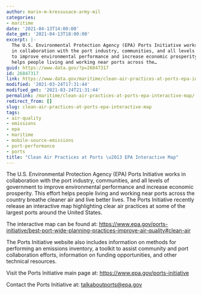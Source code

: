 ```yaml
---
author: marin-m-kressusace-army-mil
categories:
- maritime
date: '2021-04-13T14:00:00'
date_gmt: '2021-04-13T18:00:00'
excerpt: |-
  The U.S. Environmental Protection Agency (EPA) Ports Initiative works
  in collaboration with the port industry, communities, and all levels of government
  to improve environmental performance and increase economic prosperity. This effort
  helps people living and working near ports across the…
guid: https://www.data.gov/?p=26847317
id: 26847317
link: https://www.data.gov/maritime/clean-air-practices-at-ports-epa-interactive-map/
modified: '2021-03-24T17:31:44'
modified_gmt: '2021-03-24T21:31:44'
permalink: /maritime/clean-air-practices-at-ports-epa-interactive-map/
redirect_from: []
slug: clean-air-practices-at-ports-epa-interactive-map
tags:
- air-quality
- emissions
- epa
- maritime
- mobile-source-emissions
- port-performance
- ports
title: "Clean Air Practices at Ports \u2013 EPA Interactive Map"
---
```


The U.S. Environmental Protection Agency (EPA) Ports Initiative works in collaboration with the port industry, communities, and all levels of government to improve environmental performance and increase economic prosperity. This effort helps people living and working near ports across the country breathe cleaner air and live better lives. The Ports Initiative recently release an interactive map highlighting clear air practices at some of the largest ports around the United States.

The interactive map can be found at: https://www.epa.gov/ports-initiative/best-port-wide-planning-practices-improve-air-quality#clean-air

The Ports Initiative website also includes information on methods for performing an emissions inventory, a toolkit to assist community and port collaboration efforts, information on funding opportunities, and other technical resources.

Visit the Ports Initiative main page at: https://www.epa.gov/ports-initiative

Contact the Ports Initiative at: talkaboutports@epa.gov
